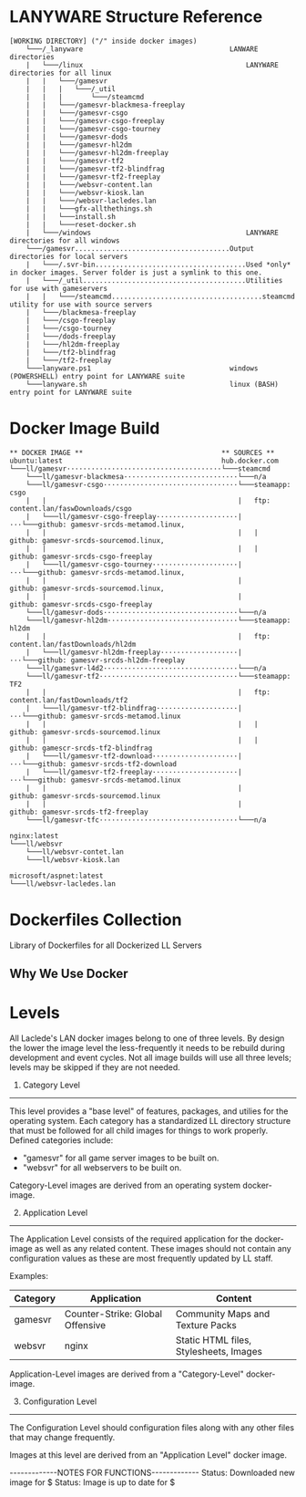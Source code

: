 LANYWARE Structure Reference
============================
```
[WORKING DIRECTORY] ("/" inside docker images)
	└───/_lanyware                                    LANWARE directories
	|   └───/linux                                        LANYWARE directories for all linux
	|   |   └───/gamesvr
	|   |   |   └───/_util
	|   |   |       └───/steamcmd
	|   |   └───/gamesvr-blackmesa-freeplay
	|   |   └───/gamesvr-csgo
	|   |   └───/gamesvr-csgo-freeplay
	|   |   └───/gamesvr-csgo-tourney
	|   |   └───/gamesvr-dods
	|   |   └───/gamesvr-hl2dm
	|   |   └───/gamesvr-hl2dm-freeplay
	|   |   └───/gamesvr-tf2
	|   |   └───/gamesvr-tf2-blindfrag
	|   |   └───/gamesvr-tf2-freeplay
	|   |   └───/websvr-content.lan
	|   |   └───/websvr-kiosk.lan
	|   |   └───/websvr-lacledes.lan
	|   |   └───gfx-allthethings.sh
	|   |   └───install.sh
	|   |   └───reset-docker.sh
	|   └───/windows                                      LANYWARE directories for all windows
	└───/gamesvr......................................Output directories for local servers
	|   └───/.svr-bin.....................................Used *only* in docker images. Server folder is just a symlink to this one.
    |   └───/_util........................................Utilities for use with gameservers
	|   |   └───/steamcmd.....................................steamcmd utility for use with source servers
	|   └───/blackmesa-freeplay
	|   └───/csgo-freeplay
	|   └───/csgo-tourney
	|   └───/dods-freeplay
	|   └───/hl2dm-freeplay
    |   └───/tf2-blindfrag
    |   └───/tf2-freeplay
	└───lanyware.ps1                                  windows (POWERSHELL) entry point for LANYWARE suite
	└───lanyware.sh                                   linux (BASH) entry point for LANYWARE suite
```

Docker Image Build
==================
```
** DOCKER IMAGE **                                  ** SOURCES **
ubuntu:latest                                       hub.docker.com
└───ll/gamesvr······································└───steamcmd
    └───ll/gamesvr-blackmesa····························└───n/a
    └───ll/gamesvr-csgo·································└───steamapp: csgo
    |   |                                               |   ftp: content.lan/faswDownloads/csgo
    |   └───ll/gamesvr-csgo-freeplay····················|···└───github: gamesvr-srcds-metamod.linux,
    |   |                                               |   |   github: gamesvr-srcds-sourcemod.linux,
    |   |                                               |   |   github: gamesvr-srcds-csgo-freeplay
    |   └───ll/gamesvr-csgo-tourney·····················|···└───github: gamesvr-srcds-metamod.linux,
    |   |                                               |       github: gamesvr-srcds-sourcemod.linux,
    |   |                                               |       github: gamesvr-srcds-csgo-freeplay
    └───ll/gamesvr-dods·································└───n/a
    └───ll/gamesvr-hl2dm································└───steamapp: hl2dm
    |   |                                               |   ftp: content.lan/fastDownloads/hl2dm
    |   └───ll/gamesvr-hl2dm-freeplay···················|···└───github: gamesvr-srcds-hl2dm-freeplay
    └───ll/gamesvr-l4d2·································└───n/a
    └───ll/gamesvr-tf2··································└───steamapp: TF2
    |   |                                               |   ftp: content.lan/fastDownloads/tf2
    |   └───ll/gamesvr-tf2-blindfrag····················|···└───github: gamesvr-srcds-metamod.linux
    |   |                                               |   |   github: gamesvr-srcds-sourcemod.linux
    |   |                                               |   |   github: gamescr-srcds-tf2-blindfrag
    |   └───ll/gamesvr-tf2-download·····················|···└───github: gamesvr-srcds-tf2-download
    |   └───ll/gamesvr-tf2-freeplay·····················|···└───github: gamesvr-srcds-metamod.linux
    |   |                                               |       github: gamesvr-srcds-sourcemod.linux
    |   |                                               |       github: gamesvr-srcds-tf2-freeplay
    └───ll/gamesvr-tfc··································└───n/a

nginx:latest
└───ll/websvr
    └───ll/websvr-contet.lan
    └───ll/websvr-kiosk.lan

microsoft/aspnet:latest
└───ll/websvr-lacledes.lan
```



Dockerfiles Collection
======================
Library of Dockerfiles for all Dockerized LL Servers

Why We Use Docker
-----------------

Levels
======
All Laclede's LAN docker images belong to one of three levels.  By design the lower the image level the less-frequently it needs to be rebuild during development and event cycles.  Not all image builds will use all three levels; levels may be skipped if they are not needed.

1. Category Level
-----------------
This level provides a "base level" of features, packages, and utilies for the operating system.  Each category has a standardized LL directory structure that must be followed for all child images for things to work properly. Defined categories include:

* "gamesvr" for all game server images to be built on.
* "websvr" for all webservers to be built on.

Category-Level images are derived from an operating system docker-image.

2. Application Level
---------------------
The Application Level consists of the required application for the docker-image as well as any related content. These images should not contain any configuration values as these are most frequently updated by LL staff.

Examples:

| Category | Application                      | Content                                |
|----------|----------------------------------|----------------------------------------|
| gamesvr  | Counter-Strike: Global Offensive | Community Maps and Texture Packs       |
| websvr   | nginx                            | Static HTML files, Stylesheets, Images |

Application-Level images are derived from a "Category-Level" docker-image.

3. Configuration Level
----------------------
The Configuration Level should configuration files along with any other files that may change frequently.



Images at this level are derived from an "Application Level" docker image.




-------------NOTES FOR FUNCTIONS-------------
Status: Downloaded new image for $
Status: Image is up to date for $
